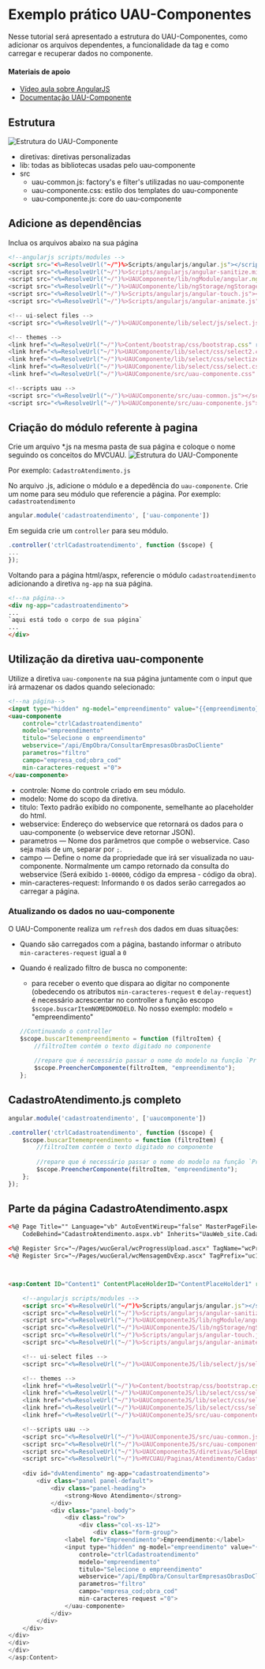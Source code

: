 # Exemplo prático UAU-Componentes

Nesse tutorial será apresentado a estrutura do UAU-Componentes, como adicionar os arquivos dependentes, a funcionalidade da tag <uau-componente> e como carregar e recuperar dados no componente.

#### Materiais de apoio

-  [Vídeo aula sobre AngularJS](https://www.youtube.com/watch?v=_y7rKxqPoyg&list=PLQCmSnNFVYnTD5p2fR4EXmtlR6jQJMbPb)
-  [Documentação UAU-Componente](https://github.com/diogoucg/document/blob/master/README.md)

## Estrutura
![Estrutura do UAU-Componente](https://github.com/diogoucg/document/blob/master/estrutura.png)
* diretivas: diretivas personalizadas
* lib: todas as bibliotecas usadas pelo uau-componente
* src
	* uau-common.js: factory's e filter's utilizadas no uau-componente
	* uau-componente.css: estilo dos templates do uau-componente
	* uau-componente.js: core do uau-componente

## Adicione as dependências

Inclua os arquivos abaixo na sua página
```html
<!--angularjs scripts/modules -->
<script src="<%=ResolveUrl("~/")%>Scripts/angularjs/angular.js"></script>
<script src="<%=ResolveUrl("~/")%>Scripts/angularjs/angular-sanitize.min.js"></script>
<script src="<%=ResolveUrl("~/")%>UAUComponente/lib/ngModule/angular.ng-modules.js"></script>
<script src="<%=ResolveUrl("~/")%>UAUComponente/lib/ngStorage/ngStorage.min.js"></script>
<script src="<%=ResolveUrl("~/")%>Scripts/angularjs/angular-touch.js"></script>
<script src="<%=ResolveUrl("~/")%>Scripts/angularjs/angular-animate.js"></script>    

<!-- ui-select files -->
<script src="<%=ResolveUrl("~/")%>UAUComponente/lib/select/js/select.js"></script>

<!-- themes -->
<link href="<%=ResolveUrl("~/")%>Content/bootstrap/css/bootstrap.css" rel="stylesheet" />
<link href="<%=ResolveUrl("~/")%>UAUComponente/lib/select/css/select2.css" rel="stylesheet" />
<link href="<%=ResolveUrl("~/")%>UAUComponente/lib/select/css/selectize.default.css" rel="stylesheet" />
<link href="<%=ResolveUrl("~/")%>UAUComponente/lib/select/css/select.css" rel="stylesheet" />
<link href="<%=ResolveUrl("~/")%>UAUComponente/src/uau-componente.css" rel="stylesheet" />

<!--scripts uau -->
<script src="<%=ResolveUrl("~/")%>UAUComponente/src/uau-common.js"></script>
<script src="<%=ResolveUrl("~/")%>UAUComponente/src/uau-componente.js"></script>
```

## Criação do módulo referente à pagina

Crie um arquivo *.js na mesma pasta de sua página e coloque o nome seguindo os conceitos do MVCUAU.
![Estrutura do UAU-Componente](https://github.com/diogoucg/document/blob/master/estrutura2.png)

Por exemplo: `CadastroAtendimento.js`

No arquivo .js, adicione o módulo e a depedência do `uau-componente`.
Crie um nome para seu módulo que referencie a página. Por exemplo: `cadastroatendimento`

```javascript
angular.module('cadastroatendimento', ['uau-componente'])
```

Em seguida crie um `controller` para seu módulo.

```javascript
.controller('ctrlCadastroatendimento', function ($scope) {
...
});
```

Voltando para a página html/aspx, referencie o módulo `cadastroatendimento` adicionando a diretiva `ng-app` na sua página.
```html
<!--na página-->
<div ng-app="cadastroatendimento">
...
`aqui está todo o corpo de sua página`
...
</div>
```
## Utilização da diretiva uau-componente

Utilize a diretiva `uau-componente` na sua página juntamente com o input que irá armazenar os dados quando selecionado:

```html
<!--na página-->
<input type="hidden" ng-model="empreendimento" value="{{empreendimento}}" id="txtEmpObr" runat="server" />
<uau-componente 
	controle="ctrlCadastroatendimento"
	modelo="empreendimento"
	titulo="Selecione o empreendimento"
	webservice="/api/EmpObra/ConsultarEmpresasObrasDoCliente"
	parametros="filtro"
	campo="empresa_cod;obra_cod"
	min-caracteres-request ="0">
</uau-componente>
```

* controle: Nome do controle criado em seu módulo.
* modelo: Nome do scopo da diretiva.
* titulo: Texto padrão exibido no componente, semelhante ao placeholder do html.
* webservice: Endereço do webservice que retornará os dados para o uau-componente  (o webservice deve retornar JSON).
* parametros — Nome dos parâmetros que compõe o webservice. Caso seja mais de um, separar por `;`.
* campo — Define o nome da propriedade que irá ser visualizada no uau-componente. Normalmente um campo retornado da consulta do webservice (Será exibido `1-00000`, código da empresa - código da obra).
* min-caracteres-request: Informando `0` os dados serão carregados ao carregar a página.

### Atualizando os dados no uau-componente

O UAU-Componente realiza um `refresh` dos dados em duas situações:
* Quando são carregados com a página, bastando informar o atributo `min-caracteres-request` igual a `0`
* Quando é realizado filtro de busca no componente:
	* para receber o evento que dispara ao digitar no componente (obedecendo os atributos `min-caracteres-request` e `delay-request`) é necessário acrescentar no controller a função escopo `$scope.buscarItemNOMEDOMODELO`. No nosso exemplo: modelo = "empreendimento"
	
	```javascript
	//Continuando o controller
	$scope.buscarItemempreendimento = function (filtroItem) {
		//filtroItem contém o texto digitado no componente
		
		//repare que é necessário passar o nome do modelo na função `PreencherComponente`
		$scope.PreencherComponente(filtroItem, "empreendimento");
	};
	```
## CadastroAtendimento.js completo

```javascript
angular.module('cadastroatendimento', ['uaucomponente'])

.controller('ctrlCadastroatendimento', function ($scope) {
	$scope.buscarItemempreendimento = function (filtroItem) {
		//filtroItem contém o texto digitado no componente
		
		//repare que é necessário passar o nome do modelo na função `PreencherComponente`
		$scope.PreencherComponente(filtroItem, "empreendimento");
	};
});
```

## Parte da página CadastroAtendimento.aspx
```html
<%@ Page Title="" Language="vb" AutoEventWireup="false" MasterPageFile="~/UauWeb/Master/mpUauWeb.Master"
    CodeBehind="CadastroAtendimento.aspx.vb" Inherits="UauWeb_site.CadastroAtendimento" %>

<%@ Register Src="~/Pages/wucGeral/wcProgressUpload.ascx" TagName="wcProgressUpload" TagPrefix="uc1" %>
<%@ Register Src="~/Pages/wucGeral/wcMensagemDvExp.ascx" TagPrefix="uc1" TagName="wcMensagemDvExp" %>



<asp:Content ID="Content1" ContentPlaceHolderID="ContentPlaceHolder1" runat="server">

    <!--angularjs scripts/modules -->
    <script src="<%=ResolveUrl("~/")%>Scripts/angularjs/angular.js"></script>
    <script src="<%=ResolveUrl("~/")%>Scripts/angularjs/angular-sanitize.min.js"></script>
    <script src="<%=ResolveUrl("~/")%>UAUComponenteJS/lib/ngModule/angular.ng-modules.js"></script>
    <script src="<%=ResolveUrl("~/")%>UAUComponenteJS/lib/ngStorage/ngStorage.min.js"></script>
    <script src="<%=ResolveUrl("~/")%>Scripts/angularjs/angular-touch.js"></script>
    <script src="<%=ResolveUrl("~/")%>Scripts/angularjs/angular-animate.js"></script>    

    <!-- ui-select files -->
    <script src="<%=ResolveUrl("~/")%>UAUComponenteJS/lib/select/js/select.js"></script>

    <!-- themes -->
    <link href="<%=ResolveUrl("~/")%>Content/bootstrap/css/bootstrap.css" rel="stylesheet" />
    <link href="<%=ResolveUrl("~/")%>UAUComponenteJS/lib/select/css/select2.css" rel="stylesheet" />
    <link href="<%=ResolveUrl("~/")%>UAUComponenteJS/lib/select/css/selectize.default.css" rel="stylesheet" />
    <link href="<%=ResolveUrl("~/")%>UAUComponenteJS/lib/select/css/select.css" rel="stylesheet" />
    <link href="<%=ResolveUrl("~/")%>UAUComponenteJS/src/uau-componente.css" rel="stylesheet" />

    <!--scripts uau -->
    <script src="<%=ResolveUrl("~/")%>UAUComponenteJS/src/uau-common.js"></script>
    <script src="<%=ResolveUrl("~/")%>UAUComponenteJS/src/uau-componente.js"></script>
    <script src="<%=ResolveUrl("~/")%>UAUComponenteJS/diretivas/SelEmpObra/SelEmpObraDirective.js"></script>
    <script src="<%=ResolveUrl("~/")%>MVCUAU/Paginas/Atendimento/CadastroAtendimento/CadastroAtendimento.js"></script>
      
    <div id="dvAtendimento" ng-app="cadastroatendimento">
        <div class="panel panel-default">
            <div class="panel-heading">
                <strong>Novo Atendimento</strong>
            </div>
            <div class="panel-body">
                <div class="row">
                    <div class="col-xs-12">
                        <div class="form-group">
				<label for="Empreendimento">Empreendimento:</label>
				<input type="hidden" ng-model="empreendimento" value="{{empreendimento}}" id="txtEmpObr" runat="server" />                     		<uau-componente 
					controle="ctrlCadastroatendimento" 
					modelo="empreendimento" 
					titulo="Selecione o empreendimento" 
					webservice="/api/EmpObra/ConsultarEmpresasObrasDoCliente" 
					parametros="filtro" 
					campo="empresa_cod;obra_cod" 
					min-caracteres-request ="0">
				</uau-componente>
			</div>
		</div>
	</div>
</div>
</div>
</div>
</asp:Content>
```
